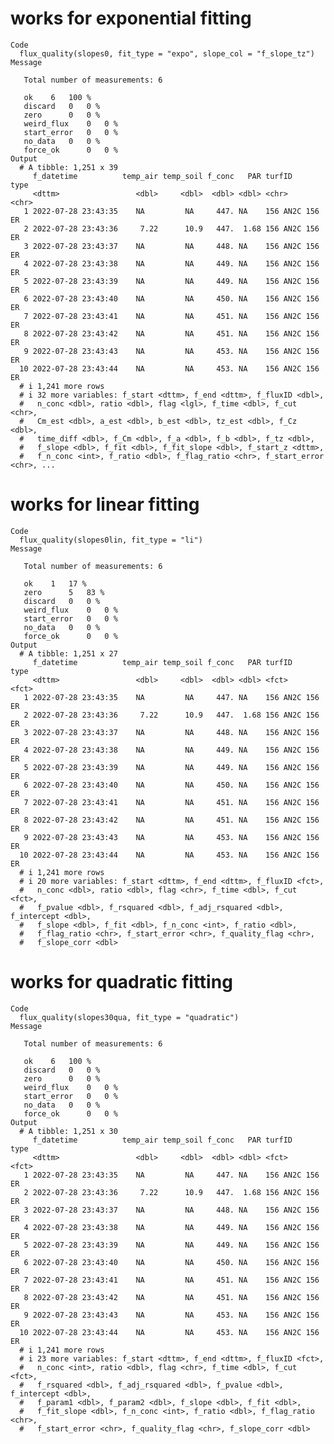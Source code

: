 # works for exponential fitting

    Code
      flux_quality(slopes0, fit_type = "expo", slope_col = "f_slope_tz")
    Message
      
       Total number of measurements: 6
      
       ok 	 6 	 100 %
       discard 	 0 	 0 %
       zero 	 0 	 0 %
       weird_flux 	 0 	 0 %
       start_error 	 0 	 0 %
       no_data 	 0 	 0 %
       force_ok 	 0 	 0 %
    Output
      # A tibble: 1,251 x 39
         f_datetime          temp_air temp_soil f_conc   PAR turfID       type 
         <dttm>                 <dbl>     <dbl>  <dbl> <dbl> <chr>        <chr>
       1 2022-07-28 23:43:35    NA         NA     447. NA    156 AN2C 156 ER   
       2 2022-07-28 23:43:36     7.22      10.9   447.  1.68 156 AN2C 156 ER   
       3 2022-07-28 23:43:37    NA         NA     448. NA    156 AN2C 156 ER   
       4 2022-07-28 23:43:38    NA         NA     449. NA    156 AN2C 156 ER   
       5 2022-07-28 23:43:39    NA         NA     449. NA    156 AN2C 156 ER   
       6 2022-07-28 23:43:40    NA         NA     450. NA    156 AN2C 156 ER   
       7 2022-07-28 23:43:41    NA         NA     451. NA    156 AN2C 156 ER   
       8 2022-07-28 23:43:42    NA         NA     451. NA    156 AN2C 156 ER   
       9 2022-07-28 23:43:43    NA         NA     453. NA    156 AN2C 156 ER   
      10 2022-07-28 23:43:44    NA         NA     453. NA    156 AN2C 156 ER   
      # i 1,241 more rows
      # i 32 more variables: f_start <dttm>, f_end <dttm>, f_fluxID <dbl>,
      #   n_conc <dbl>, ratio <dbl>, flag <lgl>, f_time <dbl>, f_cut <chr>,
      #   Cm_est <dbl>, a_est <dbl>, b_est <dbl>, tz_est <dbl>, f_Cz <dbl>,
      #   time_diff <dbl>, f_Cm <dbl>, f_a <dbl>, f_b <dbl>, f_tz <dbl>,
      #   f_slope <dbl>, f_fit <dbl>, f_fit_slope <dbl>, f_start_z <dttm>,
      #   f_n_conc <int>, f_ratio <dbl>, f_flag_ratio <chr>, f_start_error <chr>, ...

# works for linear fitting

    Code
      flux_quality(slopes0lin, fit_type = "li")
    Message
      
       Total number of measurements: 6
      
       ok 	 1 	 17 %
       zero 	 5 	 83 %
       discard 	 0 	 0 %
       weird_flux 	 0 	 0 %
       start_error 	 0 	 0 %
       no_data 	 0 	 0 %
       force_ok 	 0 	 0 %
    Output
      # A tibble: 1,251 x 27
         f_datetime          temp_air temp_soil f_conc   PAR turfID       type 
         <dttm>                 <dbl>     <dbl>  <dbl> <dbl> <fct>        <fct>
       1 2022-07-28 23:43:35    NA         NA     447. NA    156 AN2C 156 ER   
       2 2022-07-28 23:43:36     7.22      10.9   447.  1.68 156 AN2C 156 ER   
       3 2022-07-28 23:43:37    NA         NA     448. NA    156 AN2C 156 ER   
       4 2022-07-28 23:43:38    NA         NA     449. NA    156 AN2C 156 ER   
       5 2022-07-28 23:43:39    NA         NA     449. NA    156 AN2C 156 ER   
       6 2022-07-28 23:43:40    NA         NA     450. NA    156 AN2C 156 ER   
       7 2022-07-28 23:43:41    NA         NA     451. NA    156 AN2C 156 ER   
       8 2022-07-28 23:43:42    NA         NA     451. NA    156 AN2C 156 ER   
       9 2022-07-28 23:43:43    NA         NA     453. NA    156 AN2C 156 ER   
      10 2022-07-28 23:43:44    NA         NA     453. NA    156 AN2C 156 ER   
      # i 1,241 more rows
      # i 20 more variables: f_start <dttm>, f_end <dttm>, f_fluxID <fct>,
      #   n_conc <dbl>, ratio <dbl>, flag <chr>, f_time <dbl>, f_cut <fct>,
      #   f_pvalue <dbl>, f_rsquared <dbl>, f_adj_rsquared <dbl>, f_intercept <dbl>,
      #   f_slope <dbl>, f_fit <dbl>, f_n_conc <int>, f_ratio <dbl>,
      #   f_flag_ratio <chr>, f_start_error <chr>, f_quality_flag <chr>,
      #   f_slope_corr <dbl>

# works for quadratic fitting

    Code
      flux_quality(slopes30qua, fit_type = "quadratic")
    Message
      
       Total number of measurements: 6
      
       ok 	 6 	 100 %
       discard 	 0 	 0 %
       zero 	 0 	 0 %
       weird_flux 	 0 	 0 %
       start_error 	 0 	 0 %
       no_data 	 0 	 0 %
       force_ok 	 0 	 0 %
    Output
      # A tibble: 1,251 x 30
         f_datetime          temp_air temp_soil f_conc   PAR turfID       type 
         <dttm>                 <dbl>     <dbl>  <dbl> <dbl> <fct>        <fct>
       1 2022-07-28 23:43:35    NA         NA     447. NA    156 AN2C 156 ER   
       2 2022-07-28 23:43:36     7.22      10.9   447.  1.68 156 AN2C 156 ER   
       3 2022-07-28 23:43:37    NA         NA     448. NA    156 AN2C 156 ER   
       4 2022-07-28 23:43:38    NA         NA     449. NA    156 AN2C 156 ER   
       5 2022-07-28 23:43:39    NA         NA     449. NA    156 AN2C 156 ER   
       6 2022-07-28 23:43:40    NA         NA     450. NA    156 AN2C 156 ER   
       7 2022-07-28 23:43:41    NA         NA     451. NA    156 AN2C 156 ER   
       8 2022-07-28 23:43:42    NA         NA     451. NA    156 AN2C 156 ER   
       9 2022-07-28 23:43:43    NA         NA     453. NA    156 AN2C 156 ER   
      10 2022-07-28 23:43:44    NA         NA     453. NA    156 AN2C 156 ER   
      # i 1,241 more rows
      # i 23 more variables: f_start <dttm>, f_end <dttm>, f_fluxID <fct>,
      #   n_conc <int>, ratio <dbl>, flag <chr>, f_time <dbl>, f_cut <fct>,
      #   f_rsquared <dbl>, f_adj_rsquared <dbl>, f_pvalue <dbl>, f_intercept <dbl>,
      #   f_param1 <dbl>, f_param2 <dbl>, f_slope <dbl>, f_fit <dbl>,
      #   f_fit_slope <dbl>, f_n_conc <int>, f_ratio <dbl>, f_flag_ratio <chr>,
      #   f_start_error <chr>, f_quality_flag <chr>, f_slope_corr <dbl>

